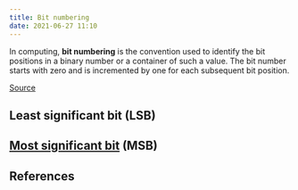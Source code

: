 ```yaml
---
title: Bit numbering
date: 2021-06-27 11:10
---
```


In computing, **bit numbering** is the convention used to identify the bit
positions in a binary number or a container of such a value. The bit number
starts with zero and is incremented by one for each subsequent bit position. 

[Source](https://en.wikipedia.org/wiki/Bit_numbering)

## Least significant bit (LSB)

## [Most significant bit](20210627111350-most-significant-bit.md) (MSB)

## References
